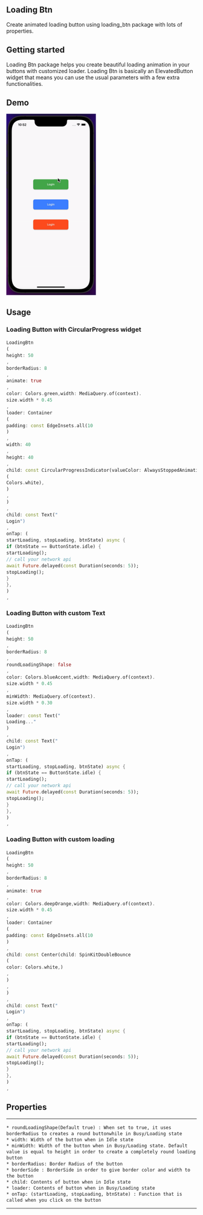 <!--
This README describes the package. If you publish this package to pub.dev,
this README's contents appear on the landing page for your package.

For information about how to write a good package README, see the guide for
[writing package pages](https://dart.dev/guides/libraries/writing-package-pages).

For general information about developing packages, see the Dart guide for
[creating packages](https://dart.dev/guides/libraries/create-library-packages)
and the Flutter guide for
[developing packages and plugins](https://flutter.dev/developing-packages).
-->

## Loading Btn

Create animated loading button using loading_btn package with lots of properties.

## Getting started

Loading Btn package helps you create beautiful loading animation in your buttons with customized
loader. Loading Btn is basically an ElevatedButton widget that means you can use the usual
parameters with a few extra functionalities.

## Demo

<img src='demo/loading_btn.gif' height='480px' />

## Usage

### Loading Button with CircularProgress widget

```dart
LoadingBtn
(
height: 50
,
borderRadius: 8
,
animate: true
,
color: Colors.green,width: MediaQuery.of(context).
size.width * 0.45
,
loader: Container
(
padding: const EdgeInsets.all(10
)
,
width: 40
,
height: 40
,
child: const CircularProgressIndicator(valueColor: AlwaysStoppedAnimation<Color>
(
Colors.white),
)
,
)
,
child: const Text("
Login")
,
onTap: (
startLoading, stopLoading, btnState) async {
if (btnState == ButtonState.idle) {
startLoading();
// call your network api
await Future.delayed(const Duration(seconds: 5));
stopLoading();
}
},
)
,
```

### Loading Button with custom Text

```dart
LoadingBtn
(
height: 50
,
borderRadius: 8
,
roundLoadingShape: false
,
color: Colors.blueAccent,width: MediaQuery.of(context).
size.width * 0.45
,
minWidth: MediaQuery.of(context).
size.width * 0.30
,
loader: const Text("
Loading..."
)
,
child: const Text("
Login")
,
onTap: (
startLoading, stopLoading, btnState) async {
if (btnState == ButtonState.idle) {
startLoading();
// call your network api
await Future.delayed(const Duration(seconds: 5));
stopLoading();
}
},
)
,
```

### Loading Button with custom loading

```dart
LoadingBtn
(
height: 50
,
borderRadius: 8
,
animate: true
,
color: Colors.deepOrange,width: MediaQuery.of(context).
size.width * 0.45
,
loader: Container
(
padding: const EdgeInsets.all(10
)
,
child: const Center(child: SpinKitDoubleBounce
(
color: Colors.white,)
,
)
,
)
,
child: const Text("
Login")
,
onTap: (
startLoading, stopLoading, btnState) async {
if (btnState == ButtonState.idle) {
startLoading();
// call your network api
await Future.delayed(const Duration(seconds: 5));
stopLoading();
}
},
)
,
```

## Properties

***

    * roundLoadingShape(Default true) : When set to true, it uses borderRadius to creates a round buttonwhile in Busy/Loading state
    * width: Width of the button when in Idle state
    * minWidth: Width of the button when in Busy/Loading state. Default value is equal to height in order to create a completely round loading button 
    * borderRadius: Border Radius of the button
    * borderSide : BorderSide in order to give border color and width to the button 
    * child: Contents of button when in Idle state 
    * loader: Contents of button when in Busy/Loading state 
    * onTap: (startLoading, stopLoading, btnState) : Function that is called when you click on the button

***